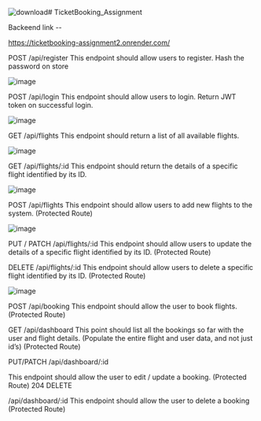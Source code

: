 ![download](https://github.com/ABHAY-22/TicketBooking_Assignment/assets/51116785/2c40477d-79dd-4076-bfcc-4cee772a7b6e)# TicketBooking_Assignment


Backeend link --

https://ticketbooking-assignment2.onrender.com/

POST
/api/register
This endpoint should allow users to register. Hash the password on store

![image](https://github.com/ABHAY-22/TicketBooking_Assignment/assets/51116785/7116f765-0cd3-47e1-883b-250b19526120)


POST
/api/login
This endpoint should allow users to login. Return JWT token on successful login.


![image](https://github.com/ABHAY-22/TicketBooking_Assignment/assets/51116785/cb8146cd-804c-4b0d-bb30-b48775bfd520)



GET
/api/flights
This endpoint should return a list of all available flights.

![image](https://github.com/ABHAY-22/TicketBooking_Assignment/assets/51116785/941ace23-2a29-49c0-8e36-8d4b1e714f17)


GET
/api/flights/:id
This endpoint should return the details of a specific flight identified by its ID.

![image](https://github.com/ABHAY-22/TicketBooking_Assignment/assets/51116785/1c77b89d-b9ce-4837-841f-ae2d8abebcf5)


POST
/api/flights
This endpoint should allow users to add new flights to the system. (Protected Route)

![image](https://github.com/ABHAY-22/TicketBooking_Assignment/assets/51116785/7a1f08cf-e2ac-4551-ab96-20ba4b38d505)


PUT / PATCH
/api/flights/:id
This endpoint should allow users to update the details of a specific flight identified by its ID. (Protected Route)

DELETE
/api/flights/:id
This endpoint should allow users to delete a specific flight identified by its ID. (Protected Route)

![image](https://github.com/ABHAY-22/TicketBooking_Assignment/assets/51116785/ee72318c-13e9-452a-8bc8-2e3da589e7dd)


POST
/api/booking
This endpoint should allow the user to book flights. (Protected Route)



GET
/api/dashboard
This point should list all the bookings so far with the user and flight details. (Populate the entire flight and user data, and not just id’s) (Protected Route)

PUT/PATCH
/api/dashboard/:id


This endpoint should allow the user to edit / update a booking. (Protected Route)
204
DELETE

/api/dashboard/:id
This endpoint should allow the user to delete a booking (Protected Route)

